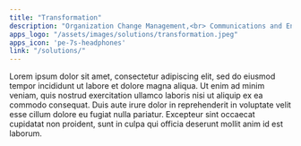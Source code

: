 ```yaml
---
title: "Transformation"
description: "Organization Change Management,<br> Communications and Engagement,<br> Strategic Planning and Execution<br>and Budgeting"
apps_logo: "/assets/images/solutions/transformation.jpeg"
apps_icon: 'pe-7s-headphones'
link: "/solutions/"
---
```


Lorem ipsum dolor sit amet, consectetur adipiscing elit, sed do eiusmod tempor incididunt ut labore et dolore magna aliqua. Ut enim ad minim veniam, quis nostrud exercitation ullamco laboris nisi ut aliquip ex ea commodo consequat. Duis aute irure dolor in reprehenderit in voluptate velit esse cillum dolore eu fugiat nulla pariatur. Excepteur sint occaecat cupidatat non proident, sunt in culpa qui officia deserunt mollit anim id est laborum.
